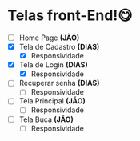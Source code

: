 # **Telas front-End!😋**

- [ ] Home Page **(JÃO)**
- [x] Tela de Cadastro **(DIAS)**
    - [x] Responsividade
- [x] Tela de Login **(DIAS)**
    - [x] Responsividade
- [ ] Recuperar senha **(DIAS)**
    - [ ] Responsividade
- [ ] Tela Principal **(JÃO)**
    - [ ] Responsividade
- [ ] Tela Buca **(JÃO)**
    - [ ] Responsividade
